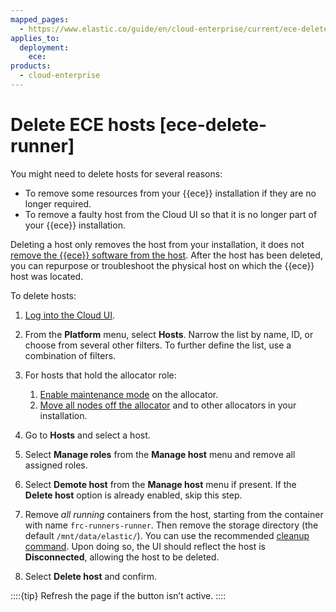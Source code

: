 ```yaml
---
mapped_pages:
  - https://www.elastic.co/guide/en/cloud-enterprise/current/ece-delete-runner.html
applies_to:
  deployment:
    ece:
products:
  - cloud-enterprise
---
```


# Delete ECE hosts [ece-delete-runner]

You might need to delete hosts for several reasons:

* To remove some resources from your {{ece}} installation if they are no longer required.
* To remove a faulty host from the Cloud UI so that it is no longer part of your {{ece}} installation.

Deleting a host only removes the host from your installation, it does not [remove the {{ece}} software from the host](../../uninstall/uninstall-elastic-cloud-enterprise.md). After the host has been deleted, you can repurpose or troubleshoot the physical host on which the {{ece}} host was located.

To delete hosts:

1. [Log into the Cloud UI](../../deploy/cloud-enterprise/log-into-cloud-ui.md).
2. From the **Platform** menu, select **Hosts**.
   Narrow the list by name, ID, or choose from several other filters. To further define the list, use a combination of filters.

3. For hosts that hold the allocator role:
   1. [Enable maintenance mode](enable-maintenance-mode.md) on the allocator.
   2. [Move all nodes off the allocator](move-nodes-instances-from-allocators.md) and to other allocators in your installation.

4. Go to **Hosts** and select a host.
5. Select **Manage roles** from the **Manage host** menu and remove all assigned roles.
6. Select **Demote host** from the **Manage host** menu if present. If the **Delete host** option is already enabled, skip this step.
7. Remove *all running* containers from the host, starting from the container with name `frc-runners-runner`. Then remove the storage directory (the default `/mnt/data/elastic/`). You can use the recommended [cleanup command](../../uninstall/uninstall-elastic-cloud-enterprise.md).  Upon doing so, the UI should reflect the host is **Disconnected**, allowing the host to be deleted.
8. Select **Delete host** and confirm.

::::{tip}
Refresh the page if the button isn’t active.
::::
